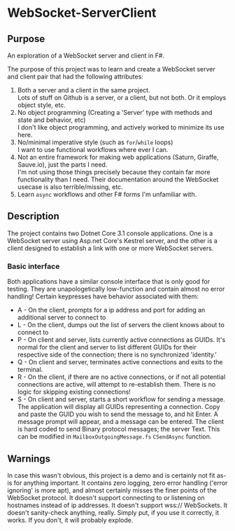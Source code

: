 # WebSocket-ServerClient

## Purpose

An exploration of a WebSocket server and client in F#.

The purpose of this project was to learn and create a WebSocket server and client pair that had the following attributes:  

1) Both a server and a client in the same project.  
    Lots of stuff on Github is a server, or a client, but not both. Or it employs object style, etc.  
2) No object programming (Creating a 'Server' type with methods and state and behavior, etc)  
    I don't like object programming, and actively worked to minimize its use here.  
3) No/minimal imperative style (such as `for`/`while` loops)  
    I want to use functional workflows where ever I can.  
4) Not an entire framework for making web applications (Saturn, Giraffe, Sauve.io), just the parts I need.  
    I'm not using those things precisely because they contain far more functionality than I need. Their documentation around the WebSocket usecase is also terrible/missing, etc.  
5) Learn `async` workflows and other F# forms I'm unfamiliar with.  
    
## Description

The project contains two Dotnet Core 3.1 console applications. One is a WebSocket server using Asp.net Core's Kestrel server, and the other is a client designed to establish a link with one or more WebSocket servers.

### Basic interface

Both applications have a similar console interface that is only good for testing. They are unapologetically low-function and contain almost no error handling! Certain keypresses have behavior associated with them:  
  * A - On the client, prompts for a ip address and port for adding an additional server to connect to  
  * L - On the client, dumps out the list of servers the client knows about to connect to
  * P - On client and server, lists currently active connections as GUIDs. It's normal for the client and server to list different GUIDs for their respective side of the connection; there is no synchronized 'identity.'
  * Q - On client and server, terminates active connections and exits to the terminal.
  * R - On the client, if there are no active connections, or if not all potential connections are active, will attempt to re-establish them. There is no logic for skipping existing connections!
  * S - On client and server, starts a short workflow for sending a message. The application will display all GUIDs representing a connection. Copy and paste the GUID you wish to send the message to, and hit Enter. A message prompt will appear, and a message can be entered. The client is hard coded to send Binary protocol messages; the server Text. This can be modified in `MailboxOutgoingMessage.fs` `CSendAsync` function.
  
## Warnings
In case this wasn't obvious, this project is a demo and is certainly not fit as-is for anything important. It contains zero logging, zero error handling ('error ignoring' is more apt), and almost certainly misses the finer points of the WebSocket protocol. It doesn't support connecting to or listening on hostnames instead of ip addresses. It doesn't support wss:// WebSockets. It doesn't sanity-check anything, really. Simply put, if you use it correctly, it works. If you don't, it will probably explode.